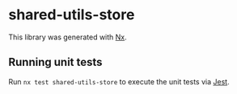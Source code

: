 # shared-utils-store

This library was generated with [Nx](https://nx.dev).

## Running unit tests

Run `nx test shared-utils-store` to execute the unit tests via [Jest](https://jestjs.io).
